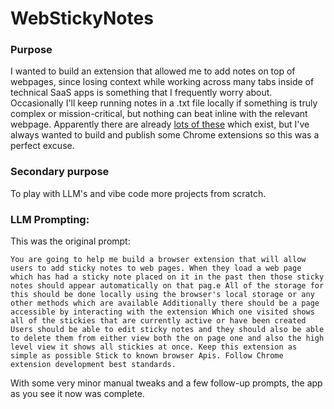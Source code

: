 # WebStickyNotes

### Purpose

I wanted to build an extension that allowed me to add notes on top of webpages, since losing context while working across many tabs inside of technical SaaS apps is something that I frequently worry about. Occasionally I'll keep running notes in a .txt file locally if something is truly complex or mission-critical, but nothing can beat inline with the relevant webpage. Apparently there are already [lots of these](https://chromewebstore.google.com/search/sticky%20note) which exist, but I've always wanted to build and publish some Chrome extensions so this was a perfect excuse.

### Secondary purpose

To play with LLM's and vibe code more projects from scratch.

### LLM Prompting:

This was the original prompt:

```
You are going to help me build a browser extension that will allow users to add sticky notes to web pages. When they load a web page which has had a sticky note placed on it in the past then those sticky notes should appear automatically on that pag.e All of the storage for this should be done locally using the browser's local storage or any other methods which are available Additionally there should be a page accessible by interacting with the extension Which one visited shows all of the stickies that are currently active or have been created Users should be able to edit sticky notes and they should also be able to delete them from either view both the on page one and also the high level view it shows all stickies at once. Keep this extension as simple as possible Stick to known browser Apis. Follow Chrome extension development best standards.
```

With some very minor manual tweaks and a few follow-up prompts, the app as you see it now was complete.
